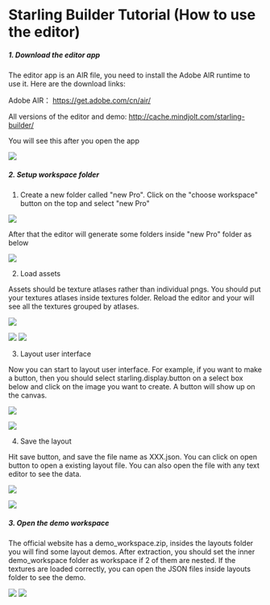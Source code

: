 # Starling Builder Tutorial (How to use the editor)

##### 1. Download the editor app

The editor app is an AIR file, you need to install the Adobe AIR runtime to use it. Here are the download links:

Adobe AIR： https://get.adobe.com/cn/air/

All versions of the editor and demo: http://cache.mindjolt.com/starling-builder/

You will see this after you open the app

![](https://raw.githubusercontent.com/yuhengh/starling-builder-tutorial/cn/images/editor/01.png)

##### 2. Setup workspace folder

1. Create a new folder called "new Pro". Click on the "choose workspace" button on the top and select "new Pro"

  ![](https://raw.githubusercontent.com/yuhengh/starling-builder-tutorial/cn/images/editor/02.png)

  After that the editor will generate some folders inside "new Pro" folder as below

  ![](https://raw.githubusercontent.com/yuhengh/starling-builder-tutorial/cn/images/editor/03.png)

2. Load assets

  Assets should be texture atlases rather than individual pngs. You should put your textures atlases inside textures folder. Reload the editor and your will see all the textures grouped by atlases.

  ![](https://raw.githubusercontent.com/yuhengh/starling-builder-tutorial/cn/images/editor/04.png)

  ![](https://raw.githubusercontent.com/yuhengh/starling-builder-tutorial/cn/images/editor/05.png)
  ![](https://raw.githubusercontent.com/yuhengh/starling-builder-tutorial/cn/images/editor/06.png)

3. Layout user interface

  Now you can start to layout user interface. For example, if you want to make a button, then you should select starling.display.button on a select box below and click on the image you want to create. A button will show up on the canvas.


  ![](https://raw.githubusercontent.com/yuhengh/starling-builder-tutorial/cn/images/editor/07.png)

  ![](https://raw.githubusercontent.com/yuhengh/starling-builder-tutorial/cn/images/editor/08.png)

4. Save the layout
  
  Hit save button, and save the file name as XXX.json. You can click on open button to open a existing layout file. You can also open the file with any text editor to see the data.

  ![](https://raw.githubusercontent.com/yuhengh/starling-builder-tutorial/cn/images/editor/09.png)

  ![](https://raw.githubusercontent.com/yuhengh/starling-builder-tutorial/cn/images/editor/10.png)

##### 3. Open the demo workspace

The official website has a demo_workspace.zip, insides the layouts folder you will find some layout demos. After extraction, you should set the inner demo_workspace folder as workspace if 2 of them are nested. If the textures are loaded correctly, you can open the JSON files inside layouts folder to see the demo.

![](https://raw.githubusercontent.com/yuhengh/starling-builder-tutorial/cn/images/editor/11.png)
![](https://raw.githubusercontent.com/yuhengh/starling-builder-tutorial/cn/images/editor/12.png)


